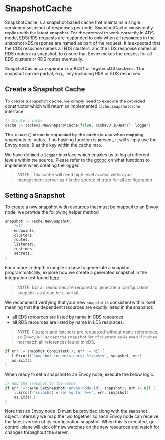# SnapshotCache

SnapshotCache is a snapshot-based cache that maintains a single versioned snapshot of responses per node. SnapshotCache consistently replies with the latest snapshot. For the protocol to work correctly in ADS mode, EDS/RDS requests are responded to only when all resources in the snapshot xDS response are named as part of the request. It is expected that the CDS response names all EDS clusters, and the LDS response names all RDS routes in a snapshot, to ensure that Envoy makes the request for all EDS clusters or RDS routes eventually.

SnapshotCache can operate as a REST or regular xDS backend. The snapshot can be partial, e.g., only including RDS or EDS resources.

## Create a Snapshot Cache

To create a snapshot cache, we simply need to execute the provided constructor which will return an implemented `cache.SnapshotCache` interface.

```go
// Create a cache
cache := cachev3.NewSnapshotCache(false, cachev3.IDHash{}, logger)
```

The `IDHash{}` struct is requested by the cache to use when mapping snapshots to nodes. If no hashing function is present, it will simply use the Envoy node ID as the key within the cache map.

We have defined a `logger` interface which enables us to log at different levels within the source. Please refer to the [godoc](https://godoc.org/github.com/malmanzor/go-control-plane/pkg/log) on what 
functions to implement when creating the logger.

> *NOTE*: This cache will need high level access within your management server as it is the source of truth for all configuration.

## Setting a Snapshot

To create a new snapshot with resources that must be mapped to an Envoy node, we provide the following helper method:

```go
snapshot := cache.NewSnapshot(
    "v1",
    endpoints,
    clusters,
    routes,
    listeners,
    runtimes,
    secrets,
)
```

For a more in-depth example on how to genereate a snapshot programmatically, explore how we create a generated snapshot in the integration test found [here](https://github.com/malmanzor/go-control-plane/blob/master/pkg/test/resource/v2/resource.go#L317).

> *NOTE*: Not all resources are required to generate a configuration snapshot as it can be a partial.

We recommend verifying that your new `snapshot` is consistent within itself meaning that the dependent resources are exactly listed in the snapshot:

- all EDS resources are listed by name in CDS resources
- all RDS resources are listed by name in LDS resources.

> *NOTE*: Clusters and listeners are requested without name references, so Envoy will accept the snapshot list of clusters as-is even if it does not match all references found in xDS.

```go
if err := snapshot.Consistent(); err != nil {
   l.Errorf("snapshot inconsistency: %+v\n%+v", snapshot, err)
   os.Exit(1)
}
```

When ready to set a snapshot to an Envoy node, execute the below logic:

```go
// Add the snapshot to the cache
if err := cache.SetSnapshot("envoy-node-id", snapshot); err != nil {
    l.Errorf("snapshot error %q for %+v", err, snapshot)
    os.Exit(1)
}
```

Note that an Envoy node ID must be provided along with the snapshot object. Internally we map the two together so each Envoy node can receive the latest version of its configuration snapshot. When this is executed, go-control-plane will kick off new watches on the new resources and watch for changes throughout the server.
